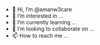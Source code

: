 - 👋 Hi, I’m @amanw3care
- 👀 I’m interested in ...
- 🌱 I’m currently learning ...
- 💞️ I’m looking to collaborate on ...
- 📫 How to reach me ...

<!---
amanw3care/amanw3care is a ✨ special ✨ repository because its `README.md` (this file) appears on your GitHub profile.
You can click the Preview link to take a look at your changes.
--->
